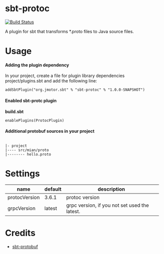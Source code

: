 # sbt-protoc

[![Build Status](https://travis-ci.org/aiyanbo/sbt-protoc.svg?branch=master)](https://travis-ci.org/aiyanbo/sbt-protoc)

A plugin for sbt that transforms *.proto files to Java source files. 

# Usage

#### Adding the plugin dependency

In your project, create a file for plugin library dependencies project/plugins.sbt and add the following line:

```
addSbtPlugin("org.jmotor.sbt" % "sbt-protoc" % "1.0.0-SNAPSHOT")
```

#### Enabled sbt-protc plugin

**build.sbt**

```
enablePlugins(ProtocPlugin)
```

#### Additional protobuf sources in your project

```

|- project
|---- src/mian/proto
|-------- hello.proto

```

# Settings

| name | default | description |
| --- | --- | --- |
| protocVersion | 3.6.1 | protoc version
| grpcVersion | latest | grpc version, if you not set used the latest.

# Credits

- [sbt-protobuf](https://github.com/sbt/sbt-protobuf)
